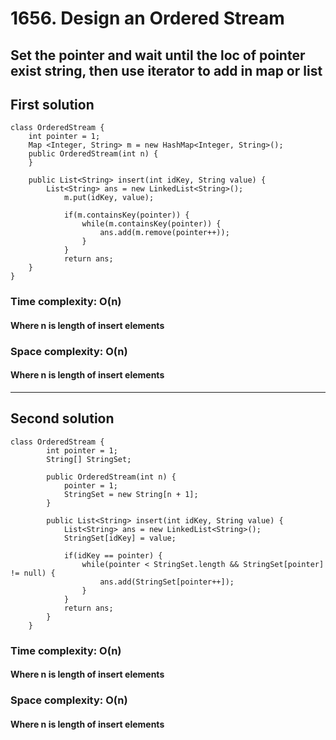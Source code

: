 # 1656. Design an Ordered Stream
## Set the pointer and wait until the loc of pointer exist string, then use iterator to add in map or list
## First solution
```
class OrderedStream {
    int pointer = 1;
	Map <Integer, String> m = new HashMap<Integer, String>();
    public OrderedStream(int n) {
    }
    
    public List<String> insert(int idKey, String value) {
        List<String> ans = new LinkedList<String>();
			m.put(idKey, value);
			
			if(m.containsKey(pointer)) {
				while(m.containsKey(pointer)) {
					ans.add(m.remove(pointer++));
				}
			}
			return ans;
    }
}
```

### Time complexity: O(n)
#### Where n is length of insert elements
### Space complexity: O(n)
#### Where n is length of insert elements
---
## Second solution
```
class OrderedStream {
		int pointer = 1;
		String[] StringSet;
		
	    public OrderedStream(int n) {
	    	pointer = 1;
	    	StringSet = new String[n + 1];
	    }
	    
		public List<String> insert(int idKey, String value) {
	    	List<String> ans = new LinkedList<String>();
			StringSet[idKey] = value;
			
			if(idKey == pointer) {
				while(pointer < StringSet.length && StringSet[pointer] != null) {
					ans.add(StringSet[pointer++]);
				}
			}
			return ans;
	    }
	}
```
### Time complexity: O(n)
#### Where n is length of insert elements
### Space complexity: O(n)
#### Where n is length of insert elements